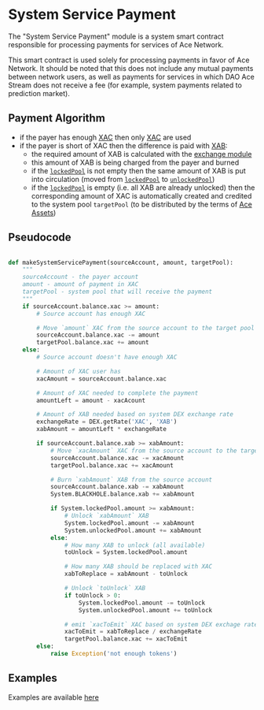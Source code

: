# System Service Payment

The "System Service Payment" module is a system smart contract responsible for processing payments for services of Ace Network.

This smart contract is used solely for processing payments in favor of
Ace Network. It should be noted that this does not include any mutual payments between
network users, as well as payments for services in which DAO Ace Stream does not
receive a fee (for example, system payments related to prediction market).


## Payment Algorithm

- if the payer has enough [XAC][1] then only [XAC][1] are used
- if the payer is short of XAC then the difference is paid with [XAB][2]:
    - the required amount of XAB is calculated with the [exchange module][3]
    - this amount of XAB is being charged from the payer and burned
    - if the [`lockedPool`][5] is not empty then the same amount of XAB is put into circulation (moved from [`lockedPool`][5] to [`unlockedPool`][6])
    - if the [`lockedPool`][5] is empty (i.e. all XAB are already unlocked) then the corresponding amount of XAC is automatically created and credited to the system pool `targetPool` (to be distributed by the terms of [Ace Assets][4])


## Pseudocode

```python

def makeSystemServicePayment(sourceAccount, amount, targetPool):
    """
    sourceAccount - the payer account
    amount - amount of payment in XAC
    targetPool - system pool that will receive the payment
    """
    if sourceAccount.balance.xac >= amount:
        # Source account has enough XAC

        # Move `amount` XAC from the source account to the target pool
        sourceAccount.balance.xac -= amount
        targetPool.balance.xac += amount
    else:
        # Source account doesn't have enough XAC

        # Amount of XAC user has
        xacAmount = sourceAccount.balance.xac

        # Amount of XAC needed to complete the payment
        amountLeft = amount - xacAcount

        # Amount of XAB needed based on system DEX exchange rate
        exchangeRate = DEX.getRate('XAC', 'XAB')
        xabAmount = amountLeft * exchangeRate

        if sourceAccount.balance.xab >= xabAmount:
            # Move `xacAmount` XAC from the source account to the target pool
            sourceAccount.balance.xac -= xacAmount
            targetPool.balance.xac += xacAmount

            # Burn `xabAmount` XAB from the source account
            sourceAccount.balance.xab -= xabAmount
            System.BLACKHOLE.balance.xab += xabAmount

            if System.lockedPool.amount >= xabAmount:
                # Unlock `xabAmount` XAB
                System.lockedPool.amount -= xabAmount
                System.unlockedPool.amount += xabAmount
            else:
                # How many XAB to unlock (all available)
                toUnlock = System.lockedPool.amount

                # How many XAB should be replaced with XAC
                xabToReplace = xabAmount - toUnlock

                # Unlock `toUnlock` XAB
                if toUnlock > 0:
                    System.lockedPool.amount -= toUnlock
                    System.unlockedPool.amount += toUnlock

                # emit `xacToEmit` XAC based on system DEX exchage rate
                xacToEmit = xabToReplace / exchangeRate
                targetPool.balance.xac += xacToEmit
        else:
            raise Exception('not enough tokens')

```

## Examples

Examples are available [here][7]


[1]: ../system-tokens/ace-coin.md
[2]: ../system-tokens/ace-byte.md
[3]: ../system-tokens/exchange.md
[4]: ../services/ace-asset.md
[5]: ../glossary/system-pools.md#lockedpool
[6]: ../glossary/system-pools.md#unlockedpool
[7]: ../system-tokens/examples.md
